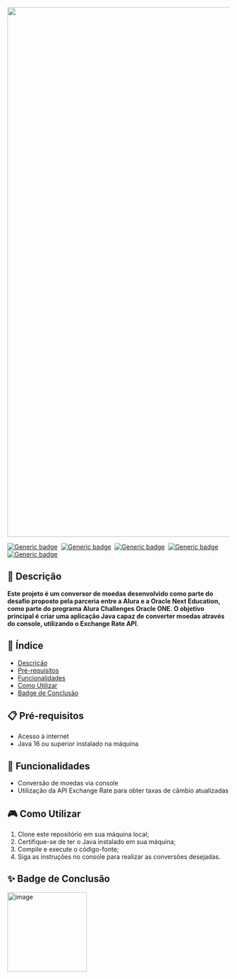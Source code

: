 <p align="center">
  <img src="https://github.com/jessiferreira/conversor-de-moedas/assets/121064773/8b775005-91eb-44b3-858a-40a2182153af" width="1200px">
</p>

[![Generic badge](https://img.shields.io/badge/Linguagem-Java-C2078F.svg)](https://shields.io/)&nbsp;
[![Generic badge](https://img.shields.io/badge/Biblioteca-Gson-C2078F.svg)](https://shields.io/)&nbsp;
[![Generic badge](https://img.shields.io/badge/API-Exchange_Rate_API-C2078F.svg)](https://shields.io/)&nbsp;
[![Generic badge](https://img.shields.io/badge/IDE-IntelliJ_IDEA-C2078F.svg)](https://shields.io/)&nbsp;
[![Generic badge](https://img.shields.io/badge/Status-Concluído-C2078F.svg)](https://shields.io/)

## 📖 Descrição
__Este projeto é um __conversor de moedas__ desenvolvido como parte do desafio proposto pela parceria entre a __Alura__ e a __Oracle Next Education__, como parte do programa __Alura Challenges Oracle ONE__. 
O objetivo principal é criar uma aplicação __Java__ capaz de converter moedas através do console, utilizando o Exchange Rate API__.

## 📑 Índice
- [Descrição](#-descrição)
- [Pré-requisitos](#-pré-requisitos)
- [Funcionalidades](#-funcionalidades)
- [Como Utilizar](#-como-utilizar)
- [Badge de Conclusão](#-badge-de-conclusão)

## 📋 Pré-requisitos
- Acesso à internet
- Java 16 ou superior instalado na máquina

## 🔧 Funcionalidades
- Conversão de moedas via console
- Utilização da API Exchange Rate para obter taxas de câmbio atualizadas

## 🎮 Como Utilizar
1. Clone este repositório em sua máquina local;
2. Certifique-se de ter o Java instalado em sua máquina;
3. Compile e execute o código-fonte;
4. Siga as instruções no console para realizar as conversões desejadas.

## ✨ Badge de Conclusão
<p align="left">
    <img src="https://github.com/jessiferreira/conversor-de-moedas/assets/121064773/c851fb04-f0aa-4543-88c7-ce0ecd9e3b16" alt="image" width="180">
</p>

